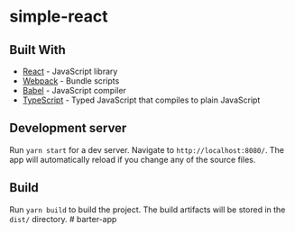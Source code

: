 ﻿# simple-react
 
## Built With

* [React](https://reactjs.org/) - JavaScript library
* [Webpack](https://webpack.js.org/) - Bundle scripts
* [Babel](https://babeljs.io/) - JavaScript compiler
* [TypeScript](https://www.typescriptlang.org/) - Typed JavaScript that compiles to plain JavaScript

## Development server

Run `yarn start` for a dev server. Navigate to `http://localhost:8080/`. The app will automatically reload if you change any of the source files.

## Build

Run `yarn build` to build the project. The build artifacts will be stored in the `dist/` directory.
#   b a r t e r - a p p  
 